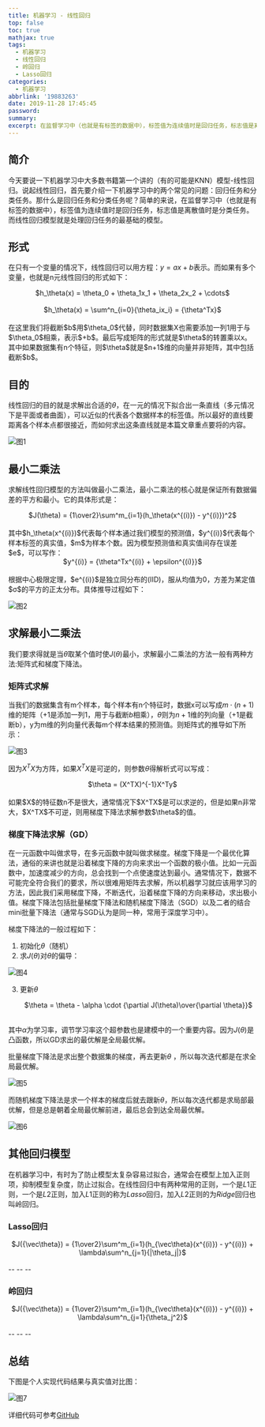 ```yaml
---
title: 机器学习 - 线性回归
top: false
toc: true
mathjax: true
tags:
  - 机器学习
  - 线性回归
  - 岭回归
  - Lasso回归
categories:
  - 机器学习
abbrlink: '19883263'
date: 2019-11-28 17:45:45
password:
summary:
excerpt: 在监督学习中（也就是有标签的数据中），标签值为连续值时是回归任务，标志值是离散值时是分类任务。
---
```


## 简介

今天要说一下机器学习中大多数书籍第一个讲的（有的可能是KNN）模型-线性回归。说起线性回归，首先要介绍一下机器学习中的两个常见的问题：回归任务和分类任务。那什么是回归任务和分类任务呢？简单的来说，在监督学习中（也就是有标签的数据中），标签值为连续值时是回归任务，标志值是离散值时是分类任务。而线性回归模型就是处理回归任务的最基础的模型。

## 形式

在只有一个变量的情况下，线性回归可以用方程：$y = ax+b$表示。而如果有多个变量，也就是n元线性回归的形式如下：

<center> $h_\theta(x) = \theta_0 + \theta_1x_1 + \theta_2x_2 + \cdots$ <br><br> </center >
<center> $h_\theta(x) = \sum^n_{i=0}{\theta_ix_i} = {\theta^Tx}$<br><br> </center >
在这里我们将截断$b$用$\theta_0$代替，同时数据集X也需要添加一列1用于与$\theta_0$相乘，表示$+b$。最后写成矩阵的形式就是$\theta$的转置乘以x。其中如果数据集有n个特征，则$\theta$就是$n+1$维的向量并非矩阵，其中包括截断$b$。

## 目的

线性回归的目的就是求解出合适的$\theta$，在一元的情况下拟合出一条直线（多元情况下是平面或者曲面），可以近似的代表各个数据样本的标签值。所以最好的直线要距离各个样本点都很接近，而如何求出这条直线就是本篇文章重点要将的内容。

![图1](https://cdn.jsdelivr.net/gh/hiyoung123/images/img/img_lr_compare.webp)

## 最小二乘法

求解线性回归模型的方法叫做最小二乘法，最小二乘法的核心就是保证所有数据偏差的平方和最小。它的具体形式是：

<center> $J(\theta) = {1\over2}\sum^m_{i=1}(h_\theta(x^{(i)}) - y^{(i)})^2$ <br><br> </center >
其中$h_\theta(x^{(i)})$代表每个样本通过我们模型的预测值，$y^{(i)}$代表每个样本标签的真实值，$m$为样本个数。因为模型预测值和真实值间存在误差$e$，可以写作：

<center> $y^{(i)} = {\theta^Tx^{(i)} + \epsilon^{(i)}}$ <br><br> </center >
根据中心极限定理，$e^{(i)}$是独立同分布的(IID)，服从均值为0，方差为某定值$σ$的平方的正太分布。具体推导过程如下：

![图2](https://cdn.jsdelivr.net/gh/hiyoung123/images/img/img_lr_zuixiaoercheng.webp)

## 求解最小二乘法

我们要求得就是当$\theta$取某个值时使$J(\theta)$最小，求解最小二乘法的方法一般有两种方法:矩阵式和梯度下降法。

### 矩阵式求解

当我们的数据集含有m个样本，每个样本有n个特征时，数据x可以写成$m\cdot(n+1)$维的矩阵（$+1$是添加一列1，用于与截断$b$相乘），$\theta$则为$n+1$维的列向量（$+1$是截断b），y为m维的列向量代表每m个样本结果的预测值。则矩阵式的推导如下所示：

![图3](https://cdn.jsdelivr.net/gh/hiyoung123/images/img/img_lr_zuixiaoercheng_qiujie_juzhen.webp)

因为$X^TX$为方阵，如果$X^TX$是可逆的，则参数$\theta$得解析式可以写成：

<center> $\theta = (X^TX)^{-1}X^Ty$ <br><br> </center >
如果$X$的特征数n不是很大，通常情况下$X^TX$是可以求逆的，但是如果n非常大，$X^TX$不可逆，则用梯度下降法求解参数$\theta$的值。

### 梯度下降法求解（GD）

在一元函数中叫做求导，在多元函数中就叫做求梯度。梯度下降是一个最优化算法，通俗的来讲也就是沿着梯度下降的方向来求出一个函数的极小值。比如一元函数中，加速度减少的方向，总会找到一个点使速度达到最小。通常情况下，数据不可能完全符合我们的要求，所以很难用矩阵去求解，所以机器学习就应该用学习的方法，因此我们采用梯度下降，不断迭代，沿着梯度下降的方向来移动，求出极小值。梯度下降法包括批量梯度下降法和随机梯度下降法（SGD）以及二者的结合mini批量下降法（通常与SGD认为是同一种，常用于深度学习中）。

梯度下降法的一般过程如下：

1. 初始化$\theta$（随机）
2. 求$J(\theta)$对$\theta$的偏导：

![图4](https://cdn.jsdelivr.net/gh/hiyoung123/images/img/img_lr_zuixiaoercheng_gd.webp)

3. 更新$\theta$

   <center> $\theta = \theta - \alpha \cdot {\partial J(\theta)\over{\partial \theta}}$ <br><br> </center >



其中$\alpha$为学习率，调节学习率这个超参数也是建模中的一个重要内容。因为$J(\theta)$是凸函数，所以GD求出的最优解是全局最优解。

批量梯度下降法是求出整个数据集的梯度，再去更新$\theta$ ，所以每次迭代都是在求全局最优解。

![图5](https://cdn.jsdelivr.net/gh/hiyoung123/images/img/img_lr_gd_1.webp)

而随机梯度下降法是求一个样本的梯度后就去跟新$\theta$，所以每次迭代都是求局部最优解，但是总是朝着全局最优解前进，最后总会到达全局最优解。

![图6](https://cdn.jsdelivr.net/gh/hiyoung123/images/img/img_lr_gd_2.webp)

## 其他回归模型

在机器学习中，有时为了防止模型太复杂容易过拟合，通常会在模型上加入正则项，抑制模型复杂度，防止过拟合。在线性回归中有两种常用的正则，一个是$L1$正则，一个是$L2$正则，加入$L1$正则的称为$Lasso$回归，加入$L2$正则的为$Ridge$回归也叫岭回归。

### Lasso回归

<center> $J({\vec\theta}) = {1\over2}\sum^m_{i=1}(h_{\vec\theta}(x^{(i)}) - y^{(i)}) + \lambda\sum^n_{j=1}{|\theta_j|}$ <br><br> </center>
-- -- --

### 岭回归

<center> $J({\vec\theta}) = {1\over2}\sum^m_{i=1}(h_{\vec\theta}(x^{(i)}) - y^{(i)}) + \lambda\sum^n_{j=1}{\theta_j^2}$ <br><br> </center>
-- -- --


## 总结

下图是个人实现代码结果与真实值对比图：

![图7](https://cdn.jsdelivr.net/gh/hiyoung123/images/img/img_lr_compare_result.webp)

详细代码可参考[GitHub](https://github.com/hiyoung123/ML)

